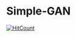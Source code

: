 # Simple-GAN

 
  [![HitCount](https://hits.dwyl.com/RezuanChowdhuryRifat/Simple-Gan.svg?style=flat-square&show=unique)](http://hits.dwyl.com/RezuanChowdhuryRifat/Simple-Gan)
